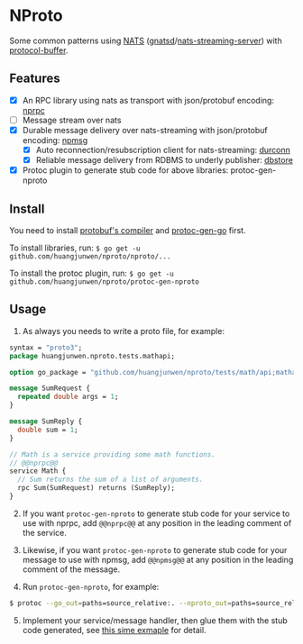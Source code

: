 # NProto

Some common patterns using [NATS](https://nats.io) ([gnatsd](https://github.com/nats-io/gnatsd)/[nats-streaming-server](https://github.com/nats-io/nats-streaming-server)) with [protocol-buffer](https://developers.google.com/protocol-buffers/).

## Features

- [x] An RPC library using nats as transport with json/protobuf encoding: [nprpc](https://godoc.org/github.com/huangjunwen/nproto/nproto/nprpc)
- [ ] Message stream over nats
- [x] Durable message delivery over nats-streaming with json/protobuf encoding: [npmsg](https://godoc.org/github.com/huangjunwen/nproto/nproto/npmsg)
  - [x] Auto reconnection/resubscription client for nats-streaming: [durconn](https://godoc.org/github.com/huangjunwen/nproto/nproto/npmsg/durconn)
  - [x] Reliable message delivery from RDBMS to underly publisher: [dbstore](https://godoc.org/github.com/huangjunwen/nproto/nproto/npmsg/dbstore)
- [x] Protoc plugin to generate stub code for above libraries: protoc-gen-nproto

## Install

You need to install [protobuf's compiler](https://github.com/protocolbuffers/protobuf/releases) and [protoc-gen-go](https://github.com/golang/protobuf) first.

To install libraries, run: `$ go get -u github.com/huangjunwen/nproto/nproto/...`

To install the protoc plugin, run: `$ go get -u github.com/huangjunwen/nproto/protoc-gen-nproto`

## Usage

1. As always you needs to write a proto file, for example:

```protobuf
syntax = "proto3";
package huangjunwen.nproto.tests.mathapi;

option go_package = "github.com/huangjunwen/nproto/tests/math/api;mathapi";

message SumRequest {
  repeated double args = 1;
}

message SumReply {
  double sum = 1;
}

// Math is a service providing some math functions.
// @@nprpc@@
service Math {
  // Sum returns the sum of a list of arguments.
  rpc Sum(SumRequest) returns (SumReply);
}
```

2. If you want `protoc-gen-nproto` to generate stub code for your service to use with nprpc, add `@@nprpc@@` at any position in the leading comment of the service.

3. Likewise, if you want `protoc-gen-nproto` to generate stub code for your message to use with npmsg, add `@@npmsg@@` at any position in the leading comment of the message.

4. Run `protoc-gen-nproto`, for example:

```bash
$ protoc --go_out=paths=source_relative:. --nproto_out=paths=source_relative:. *.proto && gofmt -w *.go
```

5. Implement your service/message handler, then glue them with the stub code generated, see [this sime exmaple](https://github.com/huangjunwen/nproto/tree/master/tests/math) for detail.
